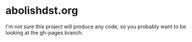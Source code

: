 # abolishdst.org

I'm not sure this project will produce any code, so you probably want to be looking at the gh-pages branch.
